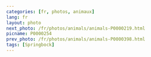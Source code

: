```yaml
---
categories: [fr, photos, animaux]
lang: fr
layout: photo
next_photo: /fr/photos/animals/animals-P0000219.html
picname: P0000254
prev_photo: /fr/photos/animals/animals-P0000398.html
tags: [Springbock]
---
```

